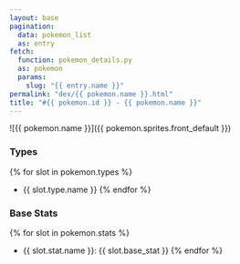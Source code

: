 ```yaml
---
layout: base
pagination:
  data: pokemon_list
  as: entry
fetch:
  function: pokemon_details.py
  as: pokemon
  params:
    slug: "{{ entry.name }}"
permalink: "dex/{{ pokemon.name }}.html"
title: "#{{ pokemon.id }} - {{ pokemon.name }}"
---
```


![{{ pokemon.name }}]({{ pokemon.sprites.front_default }})

### Types

{% for slot in pokemon.types %}
- {{ slot.type.name }}
{% endfor %}

### Base Stats

{% for slot in pokemon.stats %}
- {{ slot.stat.name }}: {{ slot.base_stat }}
{% endfor %}
